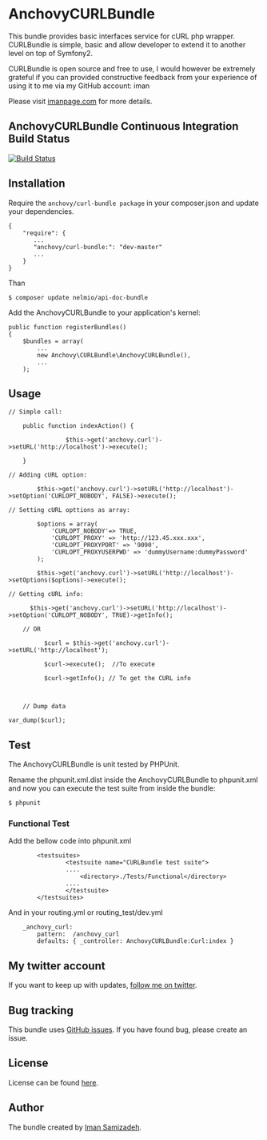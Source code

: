 # AnchovyCURLBundle #

This bundle provides basic interfaces service for cURL php wrapper. CURLBundle is simple, basic and allow developer to extend it to another level on top of Symfony2.

CURLBundle is open source and free to use, I would however be extremely grateful if you can provided constructive feedback from your experience of using it to me via my GitHub account: iman

Please visit [imanpage.com](http://imanpage.com) for more details.


## AnchovyCURLBundle  Continuous Integration Build Status ##

[![Build Status](https://secure.travis-ci.org/Iman/AnchovyCURLBundle.png)](http://travis-ci.org/Iman/AnchovyCURLBundle)



## Installation ##


Require the `anchovy/curl-bundle package` in your composer.json and update your dependencies.


    {
        "require": {
           ...
           "anchovy/curl-bundle:": "dev-master"
           ...
        }
    }


Than

    $ composer update nelmio/api-doc-bundle


Add the AnchovyCURLBundle to your application's kernel:

    public function registerBundles()
    {
        $bundles = array(
            ...
            new Anchovy\CURLBundle\AnchovyCURLBundle(),
            ...
        );

## Usage ##

	// Simple call:

	    public function indexAction() {

                    $this->get('anchovy.curl')->setURL('http://localhost')->execute();

		}

	// Adding cURL option:

            $this->get('anchovy.curl')->setURL('http://localhost')->setOption('CURLOPT_NOBODY', FALSE)->execute();

	// Setting cURL opttions as array:

		    $options = array(
				'CURLOPT_NOBODY'=> TRUE,
				'CURLOPT_PROXY' => 'http://123.45.xxx.xxx',
				'CURLOPT_PROXYPORT' => '9090',
				'CURLOPT_PROXYUSERPWD' => 'dummyUsername:dummyPassword'
			);

            $this->get('anchovy.curl')->setURL('http://localhost')->setOptions($options)->execute();

	// Getting cURL info:

	      $this->get('anchovy.curl')->setURL('http://localhost')->setOption('CURLOPT_NOBODY', TRUE)->getInfo();

        // OR

              $curl = $this->get('anchovy.curl')->setURL('http://localhost');

              $curl->execute();  //To execute

              $curl->getInfo(); // To get the CURL info



        // Dump data

	var_dump($curl);

## Test ##

The AnchovyCURLBundle is unit tested by PHPUnit.

Rename the phpunit.xml.dist inside the AnchovyCURLBundle to phpunit.xml and now you can execute the test suite from inside the bundle:

``` bash
$ phpunit
```

### Functional Test ###

Add the bellow code into phpunit.xml

            <testsuites>
                    <testsuite name="CURLBundle test suite">
                    ....
                        <directory>./Tests/Functional</directory>
                    ....
                    </testsuite>
            </testsuites>

And in your routing.yml or routing_test/dev.yml

        _anchovy_curl:
            pattern:  /anchovy_curl
            defaults: { _controller: AnchovyCURLBundle:Curl:index }


## My twitter account ##

If you want to keep up with updates, [follow me on twitter](http://twitter.com/imanpage).

## Bug tracking ##

This bundle uses [GitHub issues](https://github.com/Iman/AnchovyCURLBundle/issues).
If you have found bug, please create an issue.

## License ##

License can be found [here](https://github.com/Iman/AnchovyCURLBundle/blob/master/Resources/meta/LICENSE).

## Author ##

The bundle created by [Iman Samizadeh](http://imanpage.com).
